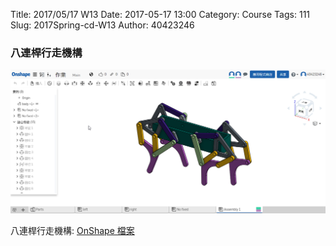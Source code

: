 Title: 2017/05/17 W13
Date: 2017-05-17 13:00
Category: Course
Tags: 111
Slug: 2017Spring-cd-W13
Author: 40423246
 
<h3>八連桿行走機構</h3>
<!-- PELICAN_END_SUMMARY -->
<img src="./../data/chrome_2017-06-20_22-41-24.png" width="560" />

<p>八連桿行走機構: <a href="https://cad.onshape.com/documents/d099055444c802976fbac16b/w/01336ea23999305b909be1f5/e/286a1694a9baa8b2174e572a">OnShape 檔案</a></p>